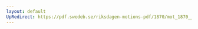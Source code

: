 ```yaml
---
layout: default
UpRedirect: https://pdf.swedeb.se/riksdagen-motions-pdf/1870/mot_1870__ak__00064/mot_1870__ak__00064_001.pdf
---
```


